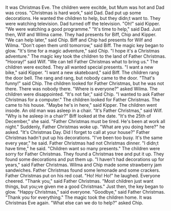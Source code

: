 It was Christmas Eve.
The children were excitde, but Mum was hot and Dad was cross.
"Christmas is hard work," said Dad.
Dad put up some decorations.
He wanted the children to help, but they didn;t want to.
They were watching television.
Dad turned off the television.
"Oh!" said Kipper.
"We were watching a good programme."
"It's time to help," said Dad.
Just then, Wilf and Wilma came.
They had presents for Biff, Chip and Kipper.
"We can help later," said Chip.
Biff and Chip had presents for Wilf and Wilma.
"Don't open them until tomorrow," said Biff.
The magic key began to glow.
"It's time for a magic adventure," said Chip.
"I hope it's a Christmas adventure."
The magic key took the children to the land of Father Christmas.
"Hooray!" said Wilf.
"We can tell Father Christmas what to bring us."
The children were excited.
They all wanted special presents.
"I want a new bike," said Kipper.
"I want a new skateboard," said Biff.
The children rang the door bell.
The rang and rang, but nobody came to the door.
"That's funny!" said Chip.
The children looked for Father Christmas, but he was not there.
There was nobody there.
"Where is everyone?" asked Wilma.
The children were disappointed.
"It's not fair," said Chip.
"I wanted to ask Father Christmas for a computer."
The children looked for Father Christmas.
The came to his house.
"Maybe he's in here," said Kipper.
The children went insode.
An old man was asleep in a chair.
"It's Father Christmas," said Wilf.
"Why is he asleep in a chair?"
Biff looked at the date.
"It's the 25th of December," she said.
"Father Christmas must be tired. He's been at work all night."
Suddenly, Father Christmas woke up.
"What are you doing here?" he asked.
"It's Christmas Day. Did I forget to call at your house?"
Father Christmas hadn't put up his decorations.
"I've been too busy.
It's the same every year," he said.
Father Christmas had not Christmas dinner.
"I didn;t have time," he said.
"Children want so many presents."
The children were sorry for Father Christmas.
They found a Christmas tree and put it up.
They found some decorations and put them up.
"I haven't had decorations up for years," said Father Christmas.
Wilma and Chip made some strawberry jam sandwiches.
Father Christmas found some lemonade and some crackers.
Father Christmas put on his red coat.
"Ho! Ho! Ho!" he laughed.
Everyone cheered.
"Thank you," said Father Christmas.
"Most children just want things, but you;ve given me a good Christmas."
Just then, the key began to glow.
"Happy Christmas," said everyone.
"Goodbye," said Father Christmas.
"Thank you for everything."
The magic took the children home.
It was Christmas Eve again.
"What else can we do to help?" asked Chip.

